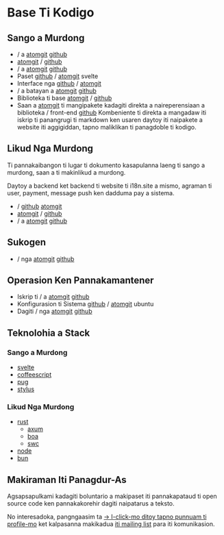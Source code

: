 # Base Ti Kodigo

## Sango a Murdong

* / a [atomgit](https://atomgit.com/i18n/proto) [github](https://github.com/i18n-site/site)
* [atomgit](https://atomgit.com/i18n/md) / [github](https://github.com/i18n-site/md)
* / a [atomgit](https://atomgit.com/i18n/18x) [github](https://github.com/i18n-site/18x)
* Paset [github](https://github.com/i18n-site/plugin) / [atomgit](https://atomgit.com/i18n/plugin) svelte
* Interface nga [github](https://github.com/i18n-site/proto) / [atomgit](https://atomgit.com/i18n/proto)
* / a batayan a [atomgit](https://atomgit.com/i18n/lib) [github](https://github.com/i18n-site/lib)
* Biblioteka ti base [atomgit](https://atomgit.com/i18n/ie) / [github](https://github.com/i18n-site/ie)
* Saan a [atomgit](https://atomgit.com/i18n/x) ti mangipakete kadagiti direkta a naireperensiaan a biblioteka / front-end [github](https://github.com/i18n-site/x)
  Kombeniente ti direkta a mangadaw iti iskrip ti panangrugi ti markdown ken usaren daytoy iti naipakete a website iti aggigiddan, tapno maliklikan ti panagdoble ti kodigo.

## Likud Nga Murdong

Ti pannakaibangon ti lugar ti dokumento kasapulanna laeng ti sango a murdong, saan a ti makinlikud a murdong.

Daytoy a backend ket backend ti website ti i18n.site a mismo, agraman ti user, payment, message push ken dadduma pay a sistema.

* / [github](https://github.com/i18n-api/srv) [atomgit](https://atomgit.com/i18n-api/srv)
* [atomgit](https://atomgit.com/i18n-api/pub) / [github](https://github.com/i18n-api/pub)
* / a [atomgit](https://atomgit.com/i18n/rust) [github](https://github.com/i18n-site/rust)

## Sukogen

* / nga [atomgit](https://atomgit.com/i18n-api/srv.docker) [github](https://github.com/i18n-api/srv.docker)

## Operasion Ken Pannakamantener

* Iskrip ti / a [atomgit](https://atomgit.com/i18n-ops/ops) [github](https://github.com/i18n-ops/ops)
* Konfigurasion ti Sistema [github](https://github.com/i18n-ops/ubuntu) / [atomgit](https://atomgit.com/i18n-ops/ubuntu) ubuntu
* Dagiti / nga [atomgit](https://atomgit.com/i18n/cron) [github](https://github.com/i18n-cron/cron)

## Teknolohia a Stack

### Sango a Murdong

* [svelte](//svelte.dev)
* [coffeescript](//coffeescript.org)
* [pug](https://github.com/pugjs/pug)
* [stylus](https://stylus.com)

### Likud Nga Murdong

* [rust](//rust.org)
  * [axum](//github.com/tokio-rs/axum)
  * [boa](//github.com/boa-dev/boa)
  * [swc](//swc.rs)
* [node](//nodejs.org)
* [bun](//bun.dev)

## Makiraman Iti Panagdur-As

Agsapsapulkami kadagiti boluntario a makipaset iti pannakapataud ti open source code ken pannakakorehir dagiti naipatarus a teksto.

No interesadoka, pangngaasim ta [→ I-click-mo ditoy tapno punnuam ti profile-mo](https://ggl.link/i18n) ket kalpasanna makikadua [iti mailing list](https://groups.google.com/u/2/g/i18n-site) para iti komunikasion.